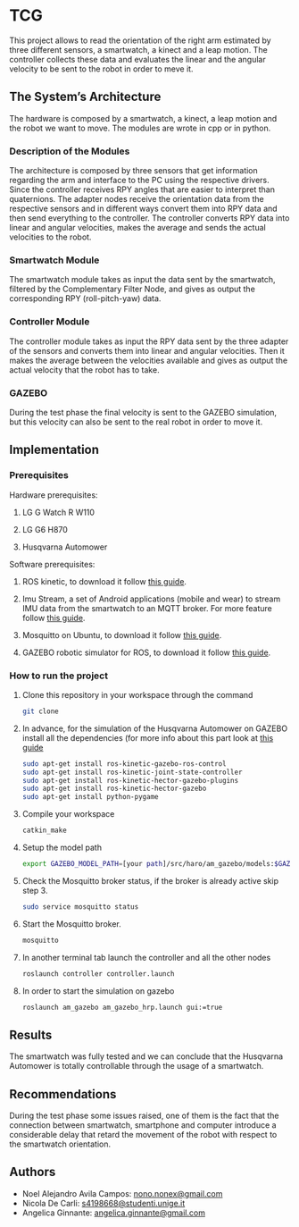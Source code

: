 # TCG

This project allows to read the orientation of the right arm estimated by three different sensors, a smartwatch, a kinect and a leap motion. The controller collects these data and evaluates the linear and the angular velocity to be sent to the robot in order to meve it. 

## The System’s Architecture

The hardware is composed by a smartwatch, a kinect, a leap motion and the robot we want to move. The modules are wrote in cpp or in python.

### Description of the Modules

The architecture is composed by three sensors that get information regarding the arm and interface to the PC using the respective drivers. Since the controller receives RPY angles that are easier to interpret than quaternions. The adapter nodes receive the orientation data from the respective sensors and in different ways convert them into RPY data and then send everything to the controller. The controller converts RPY data into linear and angular velocities, makes the average and sends the actual velocities to the robot.  

### Smartwatch Module 

The smartwatch module takes as input the data sent by the smartwatch, filtered by the Complementary Filter Node, and gives as output the corresponding RPY (roll-pitch-yaw) data.

### Controller Module 

The controller module takes as input the RPY data sent by the three adapter of the sensors and converts them into linear and angular velocities. Then it makes the average between the velocities available and gives as output the actual velocity that the robot has to take.

### GAZEBO

During the test phase the final velocity is sent to the GAZEBO simulation, but this velocity can also be sent to the real robot in order to move it.

## Implementation

### Prerequisites

Hardware prerequisites:

1. LG G Watch R W110

1. LG G6 H870

1. Husqvarna Automower

Software prerequisites:

1. ROS kinetic, to download it follow [this guide](http://wiki.ros.org/kinetic/Installation/Ubuntu).

1. Imu Stream, a set of Android applications (mobile and wear) to stream IMU data from the smartwatch to an MQTT broker. For more feature follow [this guide](http://github.com/EmaroLab/imu_stream).

1. Mosquitto on Ubuntu, to download it follow [this guide](https://www.digitalocean.com/community/tutorials/how-to-install-and-secure-the-mosquitto-mqtt-messaging-broker-on-ubuntu-16-04).

1. GAZEBO robotic simulator for ROS, to download it follow [this guide](http://gazebosim.org/tutorials?tut=ros_installing). 

### How to run the project
1. Clone this repository in your workspace through the command 
	```bash
    git clone
    ```
1. In advance, for the simulation of the Husqvarna Automower on GAZEBO install all the dependencies (for more info about this part look at [this guide](https://github.com/HusqvarnaResearch/hrp/blob/master/Startup%20Guide%20HRP.pdf) 
	```bash
	sudo apt-get install ros-kinetic-gazebo-ros-control
	sudo apt-get install ros-kinetic-joint-state-controller
	sudo apt-get install ros-kinetic-hector-gazebo-plugins
	sudo apt-get install ros-kinetic-hector-gazebo
	sudo apt-get install python-pygame
	```
1. Compile your workspace
	```bash
	catkin_make
	```
1. Setup the model path
	```bash
	export GAZEBO_MODEL_PATH=[your path]/src/haro/am_gazebo/models:$GAZEBO_MODEL_PATH
	```
1. Check the Mosquitto broker status, if the broker is already active skip step 3.
    ```bash
    sudo service mosquitto status
    ```
1. Start the Mosquitto broker.
    ```bash
    mosquitto
    ```
1. In another terminal tab launch the controller and all the other nodes
	```bash
    roslaunch controller controller.launch
    ```
1. In order to start the simulation on gazebo
	```bash
    roslaunch am_gazebo am_gazebo_hrp.launch gui:=true
    ```
## Results
The smartwatch was fully tested and we can conclude that the Husqvarna Automower is totally controllable through the usage of a smartwatch.

## Recommendations
During the test phase some issues raised, one of them is the fact that the connection between smartwatch, smartphone and computer introduce a considerable delay that retard the movement of the robot with respect to the smartwatch orientation.

## Authors
* Noel Alejandro Avila Campos: nono.nonex@gmail.com
* Nicola De Carli: s4198668@studenti.unige.it
* Angelica Ginnante: angelica.ginnante@gmail.com

